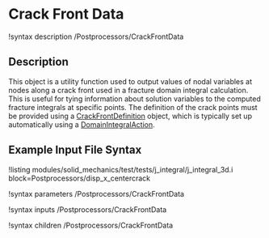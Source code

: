 # Crack Front Data

!syntax description /Postprocessors/CrackFrontData

## Description

This object is a utility function used to output values of nodal variables at nodes along a crack front used in a fracture domain integral calculation. This is useful for tying information about solution variables to the computed fracture integrals at specific points. The definition of the crack points must be provided using a [CrackFrontDefinition](/CrackFrontDefinition.md) object, which is typically set up automatically using a [DomainIntegralAction](/DomainIntegralAction.md).

## Example Input File Syntax

!listing modules/solid_mechanics/test/tests/j_integral/j_integral_3d.i block=Postprocessors/disp_x_centercrack

!syntax parameters /Postprocessors/CrackFrontData

!syntax inputs /Postprocessors/CrackFrontData

!syntax children /Postprocessors/CrackFrontData
